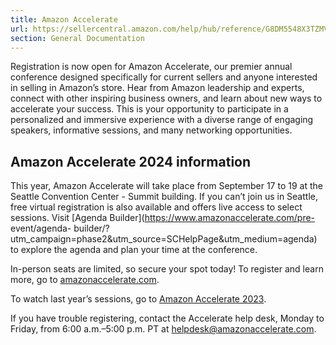 ```yaml
---
title: Amazon Accelerate
url: https://sellercentral.amazon.com/help/hub/reference/G8DM5548X3TZMVSZ
section: General Documentation
---
```


Registration is now open for Amazon Accelerate, our premier annual conference
designed specifically for current sellers and anyone interested in selling in
Amazon’s store. Hear from Amazon leadership and experts, connect with other
inspiring business owners, and learn about new ways to accelerate your
success. This is your opportunity to participate in a personalized and
immersive experience with a diverse range of engaging speakers, informative
sessions, and many networking opportunities.

## Amazon Accelerate 2024 information

This year, Amazon Accelerate will take place from September 17 to 19 at the
Seattle Convention Center - Summit building. If you can’t join us in Seattle,
free virtual registration is also available and offers live access to select
sessions. Visit [Agenda Builder](https://www.amazonaccelerate.com/pre-
event/agenda-
builder/?utm_campaign=phase2&utm_source=SCHelpPage&utm_medium=agenda) to
explore the agenda and plan your time at the conference.

In-person seats are limited, so secure your spot today! To register and learn
more, go to
[amazonaccelerate.com](https://amazonaccelerate.com/?utm_campaign=phaseA&utm_source=SCHelpPage&utm_medium=SCHelpPage_All).

To watch last year’s sessions, go to [Amazon Accelerate
2023](https://www.youtube.com/playlist?list=PLyrrqKCT7jFIFZZ9YfkwXYK8v2kGkL0mV).

If you have trouble registering, contact the Accelerate help desk, Monday to
Friday, from 6:00 a.m.–5:00 p.m. PT at
[helpdesk@amazonaccelerate.com](mailto:helpdesk@amazonaccelerate.com).

